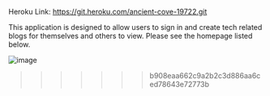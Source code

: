 Heroku Link: https://git.heroku.com/ancient-cove-19722.git

This application is designed to allow users to sign in and create tech related blogs for themselves and others to view. Please see the homepage listed below.

![image](https://user-images.githubusercontent.com/84113171/131905060-d2196220-f9d0-46fb-86ef-76d4855ed7d4.png)
>>>>>>> b908eaa662c9a2b2c3d886aa6ced78643e72773b
